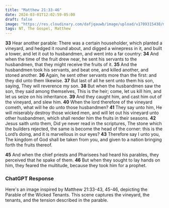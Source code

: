 ```yaml
---
title: "Matthew 21:33-46"
date: 2024-03-01T12:02:59-05:00
draft: false
image: "https://res.cloudinary.com/dafjqauwb/image/upload/v1709315438/matt419/Matthew/21_33-46_pxfikp.webp"
tags: NT, The Gospel, Matthew
---
```


**33** Hear another parable: There was a certain householder, which planted a vineyard, and hedged it round about, and digged a winepress in it, and built a tower, and let it out to husbandmen, and went into a far country:
**34** And when the time of the fruit drew near, he sent his servants to the husbandmen, that they might receive the fruits of it.
**35** And the husbandmen took his servants, and beat one, and killed another, and stoned another.
**36** Again, he sent other servants more than the first: and they did unto them likewise.
**37** But last of all he sent unto them his son, saying, They will reverence my son.
**38** But when the husbandmen saw the son, they said among themselves, This is the heir; come, let us kill him, and let us seize on his inheritance.
**39** And they caught him, and cast him out of the vineyard, and slew him.
**40** When the lord therefore of the vineyard cometh, what will he do unto those husbandmen?
**41** They say unto him, He will miserably destroy those wicked men, and will let out his vineyard unto other husbandmen, which shall render him the fruits in their seasons.
**42** Jesus saith unto them, Did ye never read in the scriptures, The stone which the builders rejected, the same is become the head of the corner: this is the Lord’s doing, and it is marvellous in our eyes?
**43** Therefore say I unto you, The kingdom of God shall be taken from you, and given to a nation bringing forth the fruits thereof.

**45** And when the chief priests and Pharisees had heard his parables, they perceived that he spake of them.
**46** But when they sought to lay hands on him, they feared the multitude, because they took him for a prophet.



### ChatGPT Response

Here's an image inspired by Matthew 21:33-43, 45-46, depicting the Parable of the Wicked Tenants. This scene captures the vineyard, the tenants, and the tension described in the parable.